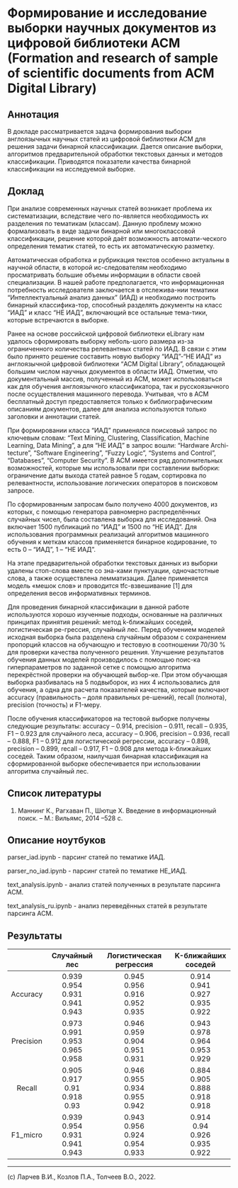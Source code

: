 # Формирование и исследование выборки научных документов из цифровой библиотеки ACM (Formation and research of sample of scientific documents from ACM Digital Library)

## Аннотация

В докладе рассматривается задача формирования выборки англоязычных научных статей из цифровой библиотеки ACM для решения задачи бинарной классификации. Дается описание выборки, алгоритмов предварительной обработки текстовых данных и методов классификации. Приводятся показатели качества бинарной классификации на исследуемой выборке.

## Доклад

При анализе современных научных статей возникает проблема их систематизации, вследствие чего по-является необходимость их разделения по тематикам (классам). Данную проблему можно формализовать в виде задачи бинарной или многоклассовой классификации, решение которой даёт возможность автомати-ческого определения тематик статей, то есть их автоматическую разметку.

Автоматическая обработка и рубрикация текстов особенно актуальны в научной области, в которой ис-следователям необходимо просматривать большие объемы информации в области своей специализации. В нашей работе предполагается, что информационная потребность исследователя заключается в отслежива-нии тематики “Интеллектуальный анализ данных” (ИАД) и необходимо построить бинарный классифика-тор, способный разделять документы на класс “ИАД” и класс “НЕ ИАД”, включающий все остальные тема-тики, которые встречаются в выборке.

Ранее на основе российской цифровой библиотеки eLibrary нам удалось сформировать выборку неболь-шого размера из-за ограниченного количества релевантных статей по ИАД. В связи с этим было принято решение составить новую выборку “ИАД”-“НЕ ИАД” из англоязычной цифровой библиотеки “ACM Digital Library”, обладающей большим числом научных документов в области ИАД. Отметим, что документальный массив, полученный из ACM, может использоваться как для обучения англоязычного классификатора, так и русскоязычного после осуществления машинного перевода. Учитывая, что в ACM бесплатный доступ предоставляется только к библиографическим описаниям документов, далее для анализа используются только заголовки и аннотации статей.

При формировании класса “ИАД” применялся поисковый запрос по ключевым словам: “Text Mining, Clustering, Classification, Machine Learning, Data Mining”, а для “НЕ ИАД” в запрос вошли: “Hardware Archi-tecture”, “Software Engineering”, “Fuzzy Logic”, “Systems and Control”, “Databases”, “Computer Security”. В ACM имеется ряд дополнительных возможностей, которые мы использовали при составлении выборки: ограничение даты выхода статей равное 5 годам, сортировка по релевантности, использование логических операторов в поисковом запросе.

По сформированным запросам было получено 4000 документов, из которых, с помощью генератора равномерно распределённых случайных чисел, была составлена выборка для исследований. Она включает 1500 публикаций по “ИАД” и 1500 по “НЕ ИАД”. Для использования программных реализаций алгоритмов машинного обучения к меткам классов применяется бинарное кодирование, то есть 0 – “ИАД”, 1 – “НЕ ИАД”.

На этапе предварительной обработки текстовых данных из выборки удалены стоп-слова вместе со зна-ками пунктуации, одночастотные слова, а также осуществлена лемматизация. Далее применяется модель «мешок слов» и проводится tfc-взвешивание [1] для определения весов информативных терминов. 

Для проведения бинарной классификации в данной работе используются хорошо изученные подходы, основанные на различных принципах принятия решений: метод k-ближайших соседей, логистическая ре-грессия, случайный лес. Перед обучением моделей исходная выборка была разделена случайным образом с сохранением пропорций классов на обучающую и тестовую в соотношении 70/30 % для проверки качества полученного решения. Улучшение результатов обучения данных моделей производилось с помощью поис-ка гиперпараметров по заданной сетке с помощью алгоритма перекрёстной проверки на обучающей выбор-ке. При этом обучающая выборка разбивалась на 5 подвыборок, из них 4 использовались для обучения, а одна для расчета показателей качества, которые включают accuracy (правильность – доля правильных ре-шений), recall (полнота), precision (точность) и F1-меру.

После обучения классификаторов на тестовой выборке получены следующие результаты: accuracy – 0.914, precision – 0.911, recall – 0.935, F1 – 0.923 для случайного леса, accuracy – 0.906, precision – 0.936, recall – 0.888, F1 – 0.912 для логистической регрессии, accuracy – 0.898, precision – 0.899, recall – 0.917, F1 – 0.908 для метода k-ближайших соседей. Таким образом, наилучшая бинарная классификация на сформированной выборке обеспечивается при использовании алгоритма случайный лес.

## Список литературы

1.	Маннинг К., Рагхаван П., Шютце Х. Введение в информационный поиск. – М.:   Вильямс, 2014 –528 с.

## Описание ноутбуков

parser_iad.ipynb - парсинг статей по тематике ИАД.

parser_no_iad.ipynb - парсинг статей по тематике НЕ_ИАД.

text_analysis.ipynb - анализ статей полученных в результате парсинга ACM.

text_analysis_ru.ipynb - анализ переведённых статей в результате парсинга ACM.

## Результаты

|             |                   Случайный лес           |           Логистическая регрессия         |            K-ближайших соседей            |
| :----------:|:-----------------------------------------:|:-----------------------------------------:|:-----------------------------------------:|
|  Accuracy   | 0.939<br>0.954<br>0.931<br>0.941<br>0.943 | 0.945<br>0.956<br>0.916<br>0.952<br>0.935 | 0.914<br>0.941<br>0.927<br>0.935<br>0.922 |
|  Precision  | 0.973<br>0.991<br>0.953<br>0.965<br>0.958 | 0.946<br>0.959<br>0.904<br>0.951<br>0.931 | 0.943<br>0.978<br>0.964<br>0.953<br>0.929 |
|  Recall     | 0.905<br>0.917<br>0.91<br>0.918<br>0.93   | 0.946<br>0.955<br>0.934<br>0.955<br>0.942 | 0.884<br>0.905<br>0.888<br>0.918<br>0.918 |
|  F1_micro   | 0.939<br>0.954<br>0.931<br>0.941<br>0.943 | 0.943<br>0.956<br>0.924<br>0.954<br>0.933 | 0.914<br>0.94<br>0.926<br>0.935<br>0.922  |

---

(c) Ларчев В.И., Козлов П.А., Толчеев В.О., 2022.
